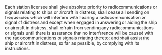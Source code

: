 Each station licensee shall give absolute priority to radiocommunications or signals relating to ships or aircraft in distress; shall cease all sending on frequencies which will interfere with hearing a radiocommunication or signal of distress and except when engaged in answering or aiding the ship or aircraft in distress, shall refrain from sending any radiocommunications or signals until there is assurance that no interference will be caused with the radiocommunications or signals relating thereto; and shall assist the ship or aircraft in distress, so far as possible, by complying with its instructions.

